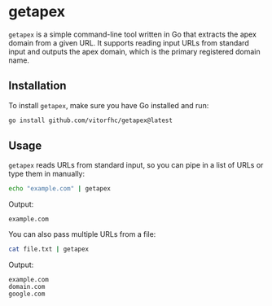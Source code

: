 # getapex

`getapex` is a simple command-line tool written in Go that extracts the apex domain from a given URL. It supports reading input URLs from standard input and outputs the apex domain, which is the primary registered domain name.

## Installation

To install `getapex`, make sure you have Go installed and run:

```bash
go install github.com/vitorfhc/getapex@latest
```

## Usage

`getapex` reads URLs from standard input, so you can pipe in a list of URLs or type them in manually:

```bash
echo "example.com" | getapex
```

Output:
```
example.com
```

You can also pass multiple URLs from a file:

```bash
cat file.txt | getapex
```

Output:
```
example.com
domain.com
google.com
```
